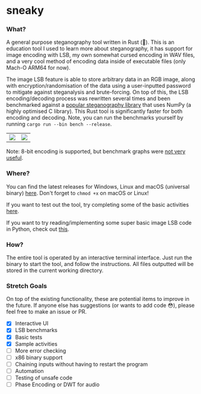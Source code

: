 # sneaky

### What?

A general purpose steganography tool written in Rust (🦀). This is an education tool I used to learn more about steganography, it has support for image encoding with LSB, my own somewhat cursed encoding in WAV files, and a very cool method of encoding data inside of executable files (only Mach-O ARM64 for now).

The image LSB feature is able to store arbitrary data in an RGB image, along with encryption/randomisation of the data using a user-inputted password to mitigate against steganalysis and brute-forcing. On top of this, the LSB encoding/decoding process was rewritten several times and been benchmarked against a [popular steganography library](https://github.com/ragibson/Steganography) that uses NumPy (a highly optimised C library). This Rust tool is significantly faster for both encoding and decoding. Note, you can run the benchmarks yourself by running `cargo run --bin bench --release`.

<table><tbody align="center">
    <tr>
        <td><img src=https://raw.githubusercontent.com/lhvy/i/master/sneaky-encoding-7.png></td>
        <td><img src=https://raw.githubusercontent.com/lhvy/i/master/sneaky-decoding-7.png></td>
    </tr>
</tbody></table>

Note: 8-bit encoding is supported, but benchmark graphs were [not very useful](https://raw.githubusercontent.com/lhvy/i/master/sneaky-encoding-8.png).

### Where?

You can find the latest releases for Windows, Linux and macOS (universal binary) [here](https://nightly.link/lhvy/sneaky/workflows/cd.yaml/master). Don't forget to `chmod +x` on macOS or Linux!

If you want to test out the tool, try completing some of the basic activities [here](https://gist.github.com/lhvy/69411bd76ad555f89238d17d1291d79a).

If you want to try reading/implementing some super basic image LSB code in Python, check out [this](https://gist.github.com/lhvy/09104a92da7c74aaf238494f3ee3a739).

### How?

The entire tool is operated by an interactive terminal interface. Just run the binary to start the tool, and follow the instructions. All files outputted will be stored in the current working directory.

### Stretch Goals

On top of the existing functionality, these are potential items to improve in the future. If anyone else has suggestions (or wants to add code 😳), please feel free to make an issue or PR.

- [x] Interactive UI
- [x] LSB benchmarks
- [x] Basic tests
- [x] Sample activities
- [ ] More error checking
- [ ] x86 binary support
- [ ] Chaining inputs without having to restart the program
- [ ] Automation
- [ ] Testing of unsafe code
- [ ] Phase Encoding or DWT for audio
